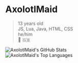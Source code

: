 # AxolotlMaid

> 13 years old<br>
> JS, Lua, Java, HTML, CSS<br>
> he/him<br>
> :scotland: :gb: <br>

![AxolotlMaid's GitHub Stats](https://github-readme-stats.vercel.app/api?username=axolotlmaid&show_icons=true&theme=dracula)
<br/>
![AxolotlMaid's Top Languages](https://github-readme-stats.vercel.app/api/top-langs/?username=axolotlmaid&hide_border=false&include_all_commits=true&count_private=false&layout=compact&theme=dracula)

